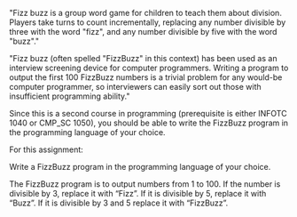 "Fizz buzz is a group word game for children to teach them about division. Players take turns to count incrementally, replacing any number divisible by three with the word "fizz", and any number divisible by five with the word "buzz"."

"Fizz buzz (often spelled "FizzBuzz" in this context) has been used as an interview screening device for computer programmers. Writing a program to output the first 100 FizzBuzz numbers is a trivial problem for any would-be computer programmer, so interviewers can easily sort out those with insufficient programming ability."



Since this is a second course in programming (prerequisite is either INFOTC 1040 or CMP_SC 1050), you should be able to write the FizzBuzz program in the programming language of your choice.

For this assignment:

Write a FizzBuzz program in the programming language of your choice.

The FizzBuzz program is to output numbers from 1 to 100. If the number is divisible by 3, replace it with “Fizz”. If it is divisible by 5, replace it with “Buzz”. If it is divisible by 3 and 5 replace it with “FizzBuzz”.

